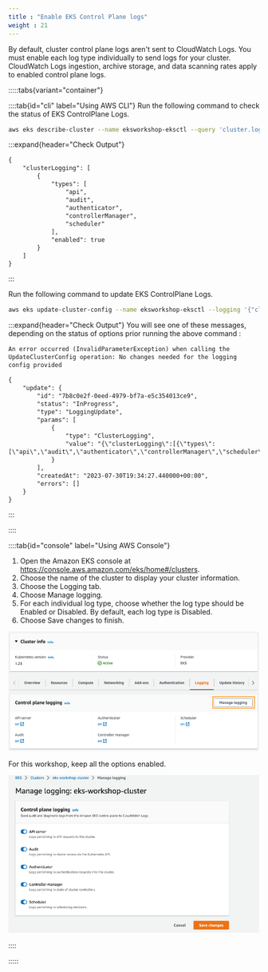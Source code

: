 ```yaml
---
title : "Enable EKS Control Plane logs"
weight : 21
---
```



By default, cluster control plane logs aren't sent to CloudWatch Logs. You must enable each log type individually to send logs for your cluster. CloudWatch Logs ingestion, archive storage, and data scanning rates apply to enabled control plane logs. 


:::::tabs{variant="container"}

::::tab{id="cli" label="Using AWS CLI"}
Run the following command to check the status of EKS ControlPlane Logs.

```bash
aws eks describe-cluster --name eksworkshop-eksctl --query 'cluster.logging'
```

:::expand{header="Check Output"}
```
{
    "clusterLogging": [
        {
            "types": [
                "api",
                "audit",
                "authenticator",
                "controllerManager",
                "scheduler"
            ],
            "enabled": true
        }
    ]
}
```
:::

Run the following command to update EKS ControlPlane Logs.

```bash
aws eks update-cluster-config --name eksworkshop-eksctl --logging '{"clusterLogging":[{"types":["api","audit","authenticator","controllerManager","scheduler"],"enabled":true}]}'
```

:::expand{header="Check Output"}
You will see one of these messages, depending on the status of options prior running the above command : 

```
An error occurred (InvalidParameterException) when calling the UpdateClusterConfig operation: No changes needed for the logging config provided
```
```
{
    "update": {
        "id": "7b8c0e2f-0eed-4979-bf7a-e5c354013ce9",
        "status": "InProgress",
        "type": "LoggingUpdate",
        "params": [
            {
                "type": "ClusterLogging",
                "value": "{\"clusterLogging\":[{\"types\":[\"api\",\"audit\",\"authenticator\",\"controllerManager\",\"scheduler\"],\"enabled\":true}]}"
            }
        ],
        "createdAt": "2023-07-30T19:34:27.440000+00:00",
        "errors": []
    }
}
```
:::

::::

::::tab{id="console" label="Using AWS Console"}

1. Open the Amazon EKS console at https://console.aws.amazon.com/eks/home#/clusters.
2. Choose the name of the cluster to display your cluster information.
3. Choose the Logging tab.
4. Choose Manage logging.
5. For each individual log type, choose whether the log type should be Enabled or Disabled. By default, each log type is Disabled.
6. Choose Save changes to finish.

![EKS Control Plane Logging View](/static/images/detective-controls/log-insights/control-plane-logs-view.png)

For this workshop, keep all the options enabled.

![EKS Control Plane Logging Edit](/static/images/detective-controls/log-insights/control-plane-logs-manage.png)

::::

:::::



